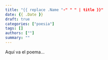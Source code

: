 ```yaml
---
title: "{{ replace .Name "-" " " | title }}"
date: {{ .Date }}
draft: true
categories: ["poesia"]
tags: []
authors: [""]
summary: ""
---
```


Aquí va el poema...
